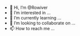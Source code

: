 - 👋 Hi, I’m @Rowiver
- 👀 I’m interested in ...
- 🌱 I’m currently learning ...
- 💞️ I’m looking to collaborate on ...
- 📫 How to reach me ...

<!---
Rowiver/Rowiver is a ✨ special ✨ repository because its `README.md` (this file) appears on your GitHub profile.
You can click the Preview link to take a look at your changes.
--->
